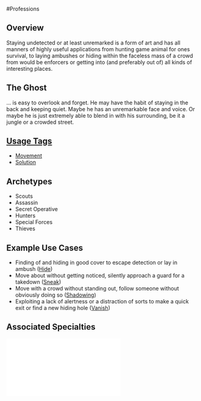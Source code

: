 #Professions 
## Overview
Staying undetected or at least unremarked is a form of art and has all manners of highly useful applications from hunting game animal for ones survival, to laying ambushes or hiding within the faceless mass of a crowd from would be enforcers or getting into (and preferably out of) all kinds of interesting places.

## The Ghost
... is easy to overlook and forget. He may have the habit of staying in the back and keeping quiet. Maybe he has an unremarkable face and voice. Or maybe he is just extremely able to blend in with his surrounding, be it a jungle or a crowded street.

## [Usage Tags](/SkillSystem/Usage%20Tag.md)
- [Movement](/SkillSystem/Tags/Movement.md)
- [Solution](/SkillSystem/Tags/Solution.md)

## Archetypes 
- Scouts
- Assassin
- Secret Operative
- Hunters
- Special Forces
- Thieves

## Example Use Cases
- Finding of and hiding in good cover to escape detection or lay in ambush ([Hide](/SkillSystem/Specialties/Hide.md))
- Move about without getting noticed, silently approach a guard for a takedown ([Sneak](/SkillSystem/Specialties/Sneak.md))
- Move with a crowd without standing out, follow someone without obviously doing so ([Shadowing](/SkillSystem/Specialties/Shadowing.md))
- Exploiting a lack of alertness or a distraction of sorts to make a quick exit or find a new hiding hole ([Vanish](/SkillSystem/Specialties/Vanish.md))

## Associated Specialties
![](</SkillSystem/Specialties/Ghost Specialties.md>)